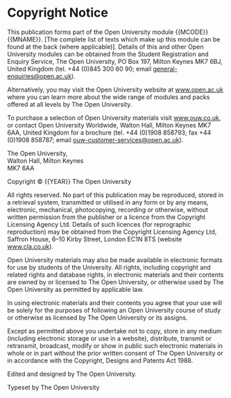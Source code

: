 # Copyright Notice

This publication forms part of the Open University module {{MCODE}} {{MNAME}}. [The complete list of texts which make up this module can be found at the back (where applicable)]. Details of this and other Open University modules can be obtained from the Student Registration and Enquiry Service, The Open University, PO Box 197, Milton Keynes MK7 6BJ, United Kingdom (tel. +44 (0)845 300 60 90; email general-enquiries@open.ac.uk).

Alternatively, you may visit the Open University website at www.open.ac.uk where you can learn more about the wide range of modules and packs offered at all levels by The Open University.

To purchase a selection of Open University materials visit www.ouw.co.uk, or contact Open University Worldwide, Walton Hall, Milton Keynes MK7 6AA, United Kingdom for a brochure (tel. +44 (0)1908 858793; fax +44 (0)1908 858787; email ouw-customer-services@open.ac.uk).

The Open University,  
Walton Hall, Milton Keynes  
MK7 6AA

Copyright © {{YEAR}} The Open University

All rights reserved. No part of this publication may be reproduced, stored in a retrieval system, transmitted or utilised in any form or by any means, electronic, mechanical, photocopying, recording or otherwise, without written permission from the publisher or a licence from the Copyright Licensing Agency Ltd. Details of such licences (for reprographic reproduction) may be obtained from the Copyright Licensing Agency Ltd, Saffron House, 6–10 Kirby Street, London EC1N 8TS (website www.cla.co.uk).

Open University materials may also be made available in electronic formats for use by students of the University. All rights, including copyright and related rights and database rights, in electronic materials and their contents are owned by or licensed to The Open University, or otherwise used by The Open University as permitted by applicable law.

In using electronic materials and their contents you agree that your use will be solely for the purposes of following an Open University course of study or otherwise as licensed by The Open University or its assigns.

Except as permitted above you undertake not to copy, store in any medium (including electronic storage or use in a website), distribute, transmit or retransmit, broadcast, modify or show in public such electronic materials in whole or in part without the prior written consent of The Open University or in accordance with the Copyright, Designs and Patents Act 1988.

Edited and designed by The Open University.

Typeset by The Open University
